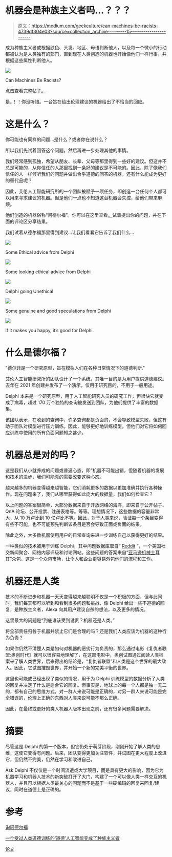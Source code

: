 # 机器会是种族主义者吗…？？？

> 原文：<https://medium.com/geekculture/can-machines-be-racists-4739df304e03?source=collection_archive---------15----------------------->

成为种族主义者或根据肤色、头发、地区、母语判断他人，以及每一个微小的行动都被认为是人类独有的部门，直到现在人类创造的机器也开始像他们一样行事，并根据这些属性判断他人。

![](img/9794e6b9d99bb8fdf6e2c9262c9cffb1.png)

Can Machines Be Racists?

点击查看完整帖子[。](https://www.instagram.com/p/CcmzPxUJpIz/?igshid=YmMyMTA2M2Y=)

是..！！你没听错。一台旨在给出伦理建议的机器给出了不恰当的回应。

# 这是什么？

你可能也有同样的问题…是什么？或者你在说什么？

所以我们先试着回答这个问题，然后再进一步处理其他的事情。

我们经常感到孤独，希望从朋友、长辈、父母等那里得到一些好的建议。但这并不总是可能的，从你信任的人那里找到一条好的建议是不可能的。因此，除了像我们信任的人一样倾听我们的问题并做出合乎道德的回答的机器，还有什么能成为更好的替代品呢？

因此，艾伦人工智能研究所的一个团队被赋予一项任务，即创造一台任何个人都可以用来寻求建议的机器。但是他们一点也不知道这台机器会失控，给他们带来麻烦。

他们创造的机器俗称“问德尔福”。你可以在这里查看[。](https://delphi.allenai.org/)试着提出你的问题，并在下面的评论区分享结果。

我们试着从德尔福那里得到建议…让我们看看它告诉了我们什么…

![](img/44bdf50932c96667319d01e1244bf3b2.png)

Some Ethical advice from Delphi

![](img/6029dde735f7ebfc3d2440700f95ece3.png)

Some looking ethical advice from Delphi

![](img/15e3d3699ff253287dc3b64b4f5ce783.png)

Delphi going Unethical

![](img/8fe810973a68e7afb63e0b7ff7c7451a.png)

Some genuine and good speculations from Delphi

![](img/fde13ee09eafded5b0eeabd8515aaa1c.png)

If it makes you happy, it’s good for Delphi.

# 什么是德尔福？

"德尔菲是一个研究原型，旨在模拟人们在各种日常情况下的道德判断."

艾伦人工智能研究所的团队设计了一个系统，其唯一目的是为用户提供道德建议。去年在 2021 年创建并发布了一个演示，仅用于研究目的，不用于一般用途。

Delphi 本来是一个研究原型，用于人工智能研究人员的研究工作，但很快它就变成了病毒，超过 170 万个独特的查询被发送到团队，为他们提供了丰富的数据集。

该团队表示，在收到的查询中，许多查询都是负面的，不会导致模型失败，但这有助于团队对模型进行压力训练。因此，能够更好地训练模型。但他们对它将如何回应训练中使用的所有负面问题知之甚少。

# 机器总是对的吗？

这是我们从小就养成的问题或普遍心态，即“机器不可能出错，但随着机器的发展和技术的进步，我们可能真的需要改变这种心态。

越来越多的机器变得越来越智能，它们消耗更多的数据以更加准确并执行各种操作。现在问题来了，我们从哪里获得如此庞大的数据量，我们如何检查它？

以上问题的答案很简单，大部分数据来自于开放网络的海洋，即来自于公开帖子、QnA 论坛、公开投票、注册表格等。等等。理想情况下，这些数据的容量非常大，从 10 万卢比到 10 亿卢比不等。因此，对于人类来说，验证每一个条目变得有些不可能，也不可能预先判断该条目是否会导致正面或负面的结果。

除此之外，大多数机器使用用户的日常查询来进一步训练自己以获得更好的结果。

一种类似的技术被用于训练 Delphi，其中问题数据库取自“ [Reddit](https://www.reddit.com/) ”，一个美国社交新闻聚合、网络内容评级和讨论网站。这些问题的答案来自“[亚马逊机械土耳其](https://www.mturk.com/)”众包，这是一个众包市场，让个人和企业更容易外包他们的流程和工作。

# 机器还是人类

技术的不断进步和机器一天天变得越来越聪明不仅是一个积极的方面，但与此同时，我们每天都可以听到和看到很多问题和挑战，像 Delphi 给出一些不道德的回复，是种族主义者，Alexa 向其用户建议自杀的想法，以及更多的情况。

这里最大的问题是“到底谁该受到谴责？机器还是人类。”

将全部责任归咎于机器并禁止它们是合理的吗？还是我们人类应该为机器的这种行为负责？

如果你仍然不清楚人类是如何对机器的恶劣行为负责的，那么通过电影《复仇者联盟:奥创时代》就可以很容易地理解了，在这部电影中，奥创试图通过阅读人类档案来了解人类世界，后来得出的结论是，“复仇者联盟”和人类是这个世界的最大敌人。因此，它试图摧毁世界，并开始一个新的完美平衡的世界。

这里也可能或已经出现了类似的情况，用于为 Delphi 训练模型的数据分析了人类的回复并决定了什么是适合它的回复。但事实是，地球上的每一个人都是独一无二的，都有自己的思维方式，对一群人来说可能是正确的，对另一群人来说可能是完全错误的，伦理上正确的东西对人类来说可能不那么正确。

因此，在最终或更好的类人机器人版本出现之前，还有很多问题需要解决。

# 摘要

尽管这是 Delphi 的第一个版本，但它仍处于萌芽阶段，刚刚开始了解人类的思维，这使它变得有问题。后来，团队变得更加关注软件，并试图在更大程度上改进它，但仍然不完美，仍然在学习和改进自己。

Ask Delphi 不仅仅是一个时间流逝或大学项目，而是具有更大的影响，因为它为机器学习和机器人技术的新突破打开了大门，构建了一个可以像人类一样交互的机器人，并且可以根据人类最关心的问题而不是基于一些硬编码的回复来回复/建议，同时在道德上是正确的。

# 参考

[询问德尔福](https://delphi.allenai.org/)

[一个受过人类道德训练的‘道德’人工智能变成了种族主义者](https://www.dazeddigital.com/science-tech/article/54701/1/an-ethical-ai-trained-on-human-morals-has-turned-racist-ask-delphi)

[论文](https://api.semanticscholar.org/arXiv:2110.07574)